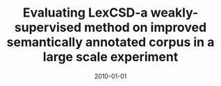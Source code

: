 ---
# Documentation: https://wowchemy.com/docs/managing-content/

title: Evaluating LexCSD-a weakly-supervised method on improved semantically annotated
  corpus in a large scale experiment
subtitle: ''
summary: ''
authors:
- Bartosz H. Broda
- piasecki
- Marek M. Maziarz
tags: []
categories: []
date: '2010-01-01'
lastmod: 2022-10-07T05:10:55Z
featured: false
draft: false

# Featured image
# To use, add an image named `featured.jpg/png` to your page's folder.
# Focal points: Smart, Center, TopLeft, Top, TopRight, Left, Right, BottomLeft, Bottom, BottomRight.
image:
  caption: ''
  focal_point: ''
  preview_only: false

# Projects (optional).
#   Associate this post with one or more of your projects.
#   Simply enter your project's folder or file name without extension.
#   E.g. `projects = ["internal-project"]` references `content/project/deep-learning/index.md`.
#   Otherwise, set `projects = []`.
projects: []
publishDate: '2022-10-07T05:10:54.675724Z'
publication_types:
- '6'
abstract: ''
publication: '*Intelligent information systems*'
---